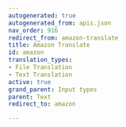 ```yaml
---
autogenerated: true
autogenerated_from: apis.json
nav_order: 916
redirect_from: amazon-translate
title: Amazon Translate
id: amazon
translation_types:
- File Translation
- Text Translation
active: true
grand_parent: Input types
parent: Text
redirect_to: amazon

---
```


